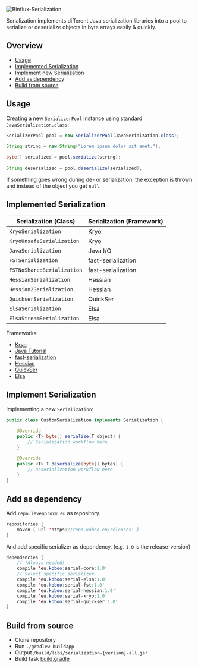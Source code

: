 ![Binflux-Serialization](binflux-serialization.png)

Serialization implements different Java serialization 
libraries into a pool to serialize or deserialize objects in byte arrays easily & quickly.

## Overview

* [Usage](#usage)
* [Implemented Serialization](#implemented-serialization)
* [Implement new Serialization](#implement-serialization)
* [Add as dependency](#add-as-dependency)
* [Build from source](#build-from-source)

## Usage

Creating a new `SerializerPool` instance using standard `JavaSerialization.class`:

```java
SerializerPool pool = new SerializerPool(JavaSerialzation.class);

String string = new String("Lorem ipsum dolor sit amet.");
    
byte[] serialized = pool.serialize(string);
    
String deserialized = pool.deserialize(serialized);
```

If something goes wrong during de- or serialization, the exception is thrown and instead of the object you get `null`.

## Implemented Serialization

| Serialization (Class)      | Serialization (Framework) |
|----------------------------|---------------------------|
| `KryoSerialization`        | Kryo                      |
| `KryoUnsafeSerialization`  | Kryo                      |
| `JavaSerialization`        | Java I/O                  |
| `FSTSerialization`         | fast-serialization        |
| `FSTNoSharedSerialization` | fast-serialization        |
| `HessianSerialization`     | Hessian                   |
| `Hessian2Serialization`    | Hessian                   |
| `QuickserSerialization`    | QuickSer                  |
| `ElsaSerialization`        | Elsa                      |
| `ElsaStreamSerialization`  | Elsa                      |

Frameworks:
* [Kryo](https://github.com/EsotericSoftware/kryo)
* [Java Tutorial](https://docs.oracle.com/javase/tutorial/jndi/objects/serial.html#:~:text=To%20serialize%20an%20object%20means,interface%20or%20its%20subinterface%2C%20java.)
* [fast-serialization](https://github.com/RuedigerMoeller/fast-serialization)
* [Hessian](http://hessian.caucho.com/)
* [QuickSer](https://github.com/romix/quickser)
* [Elsa](http://www.mapdb.org/)

## Implement Serialization
 
Implementing a new `Serialization`:
 
 ```java
 public class CustomSerialization implements Serialization {
     
     @Override
     public <T> byte[] serialize(T object) {
         // Serialization workflow here
     }
 
     @Override
     public <T> T deserialize(byte[] bytes) {
         // Deserialization workflow here
     }
 } 
 ```

## Add as dependency

Add `repo.levenproxy.eu` as repository. 

```java
repositories {
    maven { url 'https://repo.koboo.eu/releases' }
}
```

And add specific serializer as dependency. (e.g. `1.0` is the release-version)
```java
dependencies {
    // !Always needed!
    compile 'eu.koboo:serial-core:1.0'
    // Select specific serializer
    compile 'eu.koboo:serial-elsa:1.0'
    compile 'eu.koboo:serial-fst:1.0'
    compile 'eu.koboo:serial-hessian:1.0'
    compile 'eu.koboo:serial-kryo:1.0'
    compile 'eu.koboo:serial-quickser:1.0'
}
```

## Build from source

* Clone repository
* Run `./gradlew buildApp`
* Output `/build/libs/serialization-{version}-all.jar` 
* Build task [build.gradle](https://github.com/Koboo/serialization/blob/master/build.gradle)

